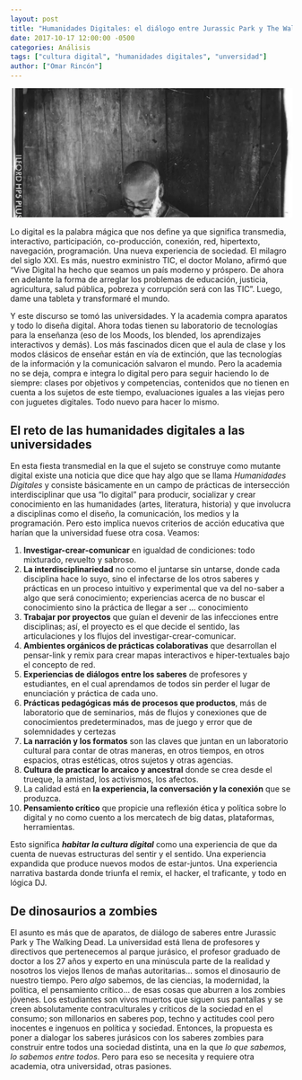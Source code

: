 ```yaml
---
layout: post
title: "Humanidades Digitales: el diálogo entre Jurassic Park y The Walking Dead"
date: 2017-10-17 12:00:00 -0500
categories: Análisis
tags: ["cultura digital", "humanidades digitales", "unversidad"]
author: ["Omar Rincón"]
---
```


![Foto en blanco y negro, tomada con cámara análoga, de una persona mirando hacia abajo frente a un fondo de madera](/assets/blog/jurassicomar.jpg)

Lo digital es la palabra mágica que nos define ya que significa transmedia, interactivo, participación, co-producción, conexión, red, hipertexto, navegación, programación. Una nueva experiencia de sociedad. El milagro del siglo XXI. Es más, nuestro exministro TIC, el doctor Molano, afirmó que “Vive Digital ha hecho que seamos un país moderno y próspero. De ahora en adelante la forma de arreglar los problemas de educación, justicia, agricultura, salud pública, pobreza y corrupción será con las TIC”. Luego, dame una tableta y transformaré el mundo.

Y este discurso se tomó las universidades. Y la academia compra aparatos y todo lo diseña digital. Ahora todas tienen su laboratorio de tecnologías para la enseñanza (eso de los Moods, los blended, los aprendizajes interactivos y demás). Los más fascinados dicen que el aula de clase y los modos clásicos de enseñar están en vía de extinción, que las tecnologías de la información y la comunicación salvaron el mundo.  Pero la academia no se deja, compra e integra lo digital pero para seguir haciendo lo de siempre: clases por objetivos y competencias, contenidos que no tienen en cuenta a los sujetos de este tiempo, evaluaciones iguales a las viejas pero con juguetes digitales. Todo nuevo para hacer lo mismo.

## El reto de las humanidades digitales a las universidades

En esta fiesta transmedial en la que el sujeto se construye como mutante digital existe una noticia que dice que hay algo que se llama *Humanidades Digitales* y consiste básicamente en un campo de prácticas de intersección interdisciplinar que usa “lo digital” para producir, socializar y crear conocimiento en las humanidades (artes, literatura, historia) y que involucra a disciplinas como el diseño, la comunicación, los medios y la programación. Pero esto implica nuevos criterios de acción educativa que harían que la universidad fuese otra cosa. Veamos:

1. **Investigar-crear-comunicar** en igualdad de condiciones: todo mixturado, revuelto y sabroso.
2. **La interdisciplinariedad** no como el juntarse sin untarse, donde cada disciplina hace lo suyo, sino el infectarse de los otros saberes y prácticas en un proceso intuitivo y experimental que va del no-saber a algo que será conocimiento; experiencias acerca de no buscar el conocimiento sino la práctica de llegar a ser … conocimiento
3. **Trabajar por proyectos** que guían el devenir de las infecciones entre disciplinas; así, el proyecto es el que decide el sentido, las articulaciones y los flujos del investigar-crear-comunicar.
4. **Ambientes orgánicos de prácticas colaborativas** que desarrollan el pensar-link y remix para crear mapas interactivos e hiper-textuales bajo el concepto de red.
5. **Experiencias de diálogos entre los saberes** de profesores y estudiantes, en el cual aprendamos de todos sin perder el lugar de enunciación y práctica de cada uno.
6. **Prácticas pedagógicas más de procesos que productos**, más de laboratorio que de seminarios, más de flujos y conexiones que de conocimientos predeterminados, mas de juego y error que de solemnidades y certezas
7. **La narración y los formatos** son las claves que juntan en un laboratorio cultural para contar de otras maneras, en otros tiempos, en otros espacios, otras estéticas, otros sujetos y otras agencias.
8. **Cultura de practicar lo arcaico y ancestral** donde se crea desde el trueque, la amistad, los activismos, los afectos.
9. La calidad está en **la experiencia, la conversación y la conexión** que se produzca.
10. **Pensamiento crítico** que propicie una reflexión ética y política sobre lo digital y no como cuento a los mercatech de big datas, plataformas, herramientas.

Esto significa ***habitar la cultura digital*** como una experiencia de que da cuenta de nuevas estructuras del sentir y el sentido. Una experiencia expandida que produce nuevos modos de estar-juntos. Una experiencia narrativa bastarda donde triunfa el remix, el hacker, el traficante, y todo en lógica DJ.

## De dinosaurios a zombies

El asunto es más que de aparatos, de diálogo de saberes entre Jurassic Park y The Walking Dead. La universidad está llena de profesores y directivos que pertenecemos al parque jurásico, el profesor graduado de doctor a los 27 años y experto en una minúscula parte de la realidad y nosotros los viejos llenos de mañas autoritarias… somos el dinosaurio de nuestro tiempo. Pero *algo* sabemos, de las ciencias, la modernidad, la política, el pensamiento crítico… de esas cosas que aburren a los zombies jóvenes. Los estudiantes son vivos muertos que siguen sus pantallas y se creen absolutamente contraculturales y críticos de la sociedad en el consumo; son millonarios en saberes pop, techno y actitudes cool pero inocentes e ingenuos en política y sociedad. Entonces, la propuesta es poner a dialogar los saberes jurásicos con los saberes zombies para construir entre todos una sociedad distinta, una en la que *lo que sabemos, lo sabemos entre todos*. Pero para eso se necesita y requiere otra academia, otra universidad, otras pasiones.
